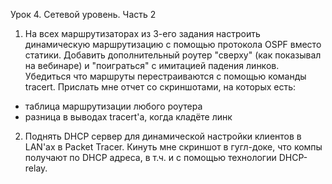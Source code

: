 Урок 4. Сетевой уровень. Часть 2

1. На всех маршрутизаторах из 3-его задания настроить динамическую маршрутизацию с помощью протокола OSPF вместо статики.
Добавить дополнительный роутер "сверху" (как показывал на вебинаре) и "поиграться" с имитацией падения линков.
Убедиться что маршруты перестраиваются с помощью команды tracert.
Прислать мне отчет со скриншотами, на которых есть:
- таблица маршрутизации любого роутера
- разница в выводах tracert'a, когда кладёте линк

2. Поднять DHCP сервер для динамической настройки клиентов в LAN'ах в Packet Tracer. Кинуть мне скриншот в гугл-доке, что компы получают по DHCP адреса, в т.ч. и с помощью технологии DHCP-relay.